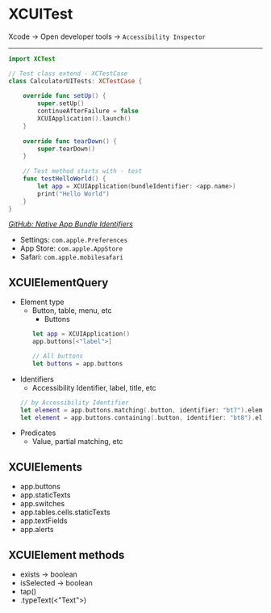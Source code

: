 # XCUITest


Xcode -> Open developer tools -> `Accessibility Inspector`

***

```swift
import XCTest

// Test class extend - XCTestCase
class CalculatorUITests: XCTestCase {
        
    override func setUp() {
        super.setUp()
        continueAfterFailure = false
        XCUIApplication().launch()
    }
    
    override func tearDown() {
        super.tearDown()
    }
    
    // Test method starts with - test
    func testHelloWorld() {
        let app = XCUIApplication(bundleIdentifier: <app.name>)
        print("Hello World")
    }
}
```

[_GitHub: Native App Bundle Identifiers_](https://github.com/joeblau/apple-bundle-identifiers)
- Settings: `com.apple.Preferences`
- App Store: `com.apple.AppStore`
- Safari: `com.apple.mobilesafari`

## XCUIElementQuery

- Element type
    - Button, table, menu, etc
        - Buttons
        ```swift
        let app = XCUIApplication()
        app.buttons[<"label">]

        // All buttons
        let buttons = app.buttons
        ```
- Identifiers
    - Accessibility Identifier, label, title, etc
    ```swift
    // by Accessibility Identifier
    let element = app.buttons.matching(.button, identifier: "bt7").element
    let element = app.buttons.containing(.button, identifier: "bt8").element
    ```
- Predicates
    - Value, partial matching, etc

## XCUIElements

- app.buttons
- app.staticTexts
- app.switches
- app.tables.cells.staticTexts
- app.textFields
- app.alerts

## XCUIElement methods

- exists -> boolean
- isSelected -> boolean
- tap()
- .typeText(<"Text">)